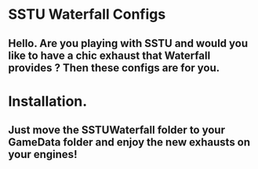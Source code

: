 SSTU Waterfall Configs
======================
Hello. Are you playing with SSTU and would you like to have a chic exhaust that Waterfall provides ? Then these configs are for you.
---
Installation. 
======================
Just move the SSTUWaterfall folder to your GameData folder and enjoy the new exhausts on your engines!
---


